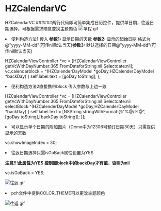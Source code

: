 # HZCalendarVC
HZCalendarVC
######两行代码即可简单集成日历控件，提供单日期，往返日期选择，可根据需求随意变换主题颜色
![单程.gif
](http://upload-images.jianshu.io/upload_images/1909734-21726738a4629d4a.gif?imageMogr2/auto-orient/strip)


<li>便利构造方法1 传入 <b>参数1:</b> 显示日期的天数 <b>参数2:</b> 显示的起始日期 格式为@"yyyy-MM-dd"(可传nil默认当天)<b>参数3:</b> 默认选择的日期@"yyyy-MM-dd"(可传nil默认当天)


HZCalendarViewController *vc = [HZCalendarViewController getVcWithDayNumber:365 FromDateforString:nil Selectdate:nil];
vc.calendarblock = ^(HZCalenderDayModel *goDay,HZCalenderDayModel *backDay) {
self.label.text = [goDay toString];
};

<li>便利构造方法2直接携带block 传入参数与上边一致


HZCalendarViewController *vc = [HZCalendarViewController getVcWithDayNumber:365 FromDateforString:nil Selectdate:nil selectBlock:^(HZCalenderDayModel *goDay,HZCalenderDayModel *backDay) {
self.label.text = [NSString stringWithFormat:@"%@/%@",[goDay toString],[backDay toString]];
}];



<li>可以显示单个日期的附加图片（Demo中为12306可预订日期30天）只需提供显示的天数

vc.showImageIndex = 30;

<li>往返日期选择只需isGoBack属性设置为YES


<b>注意!!!此属性为YES 控制器block中的backDay才有值，否则为nil</b>


vc.isGoBack = YES;


![往返.gif
](http://upload-images.jianshu.io/upload_images/1909734-e6987fa055324477.gif?imageMogr2/auto-orient/strip)





<li>pch文件中提供COLOR_THEME可以更改主题颜色


![往返.gif](http://upload-images.jianshu.io/upload_images/1909734-52331d72a8b2ca73.gif?imageMogr2/auto-orient/strip)


